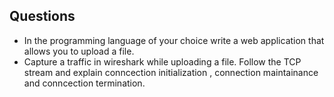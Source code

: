 ## Questions
- In the programming language of your choice write a web application that allows you to upload a file.
- Capture a traffic in wireshark while uploading a file. Follow the TCP stream and explain conncection initialization , connection maintainance and conncection termination.
